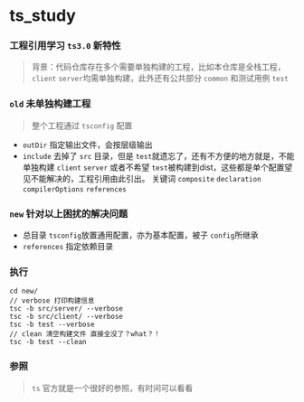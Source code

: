 # ts_study
### 工程引用学习 `ts3.0` 新特性

> 背景：代码仓库存在多个需要单独构建的工程，比如本仓库是全栈工程，`client` `server`均需单独构建，此外还有公共部分 `common` 和测试用例 `test`


### `old` 未单独构建工程
> 整个工程通过 `tsconfig` 配置
 
 - `outDir` 指定输出文件，会按层级输出
 - `include` 去掉了 `src` 目录，但是 `test`就遗忘了，还有不方便的地方就是，不能单独构建 `client` `server` 或者不希望 `test`被构建到dist，这些都是单个配置望见不能解决的，工程引用由此引出。 关键词 `composite` `declaration` `compilerOptions` `references` 
 
### `new` 针对以上困扰的解决问题
- 总目录 `tsconfig`放置通用配置，亦为基本配置，被子 `config`所继承
- `references` 指定依赖目录

### 执行
```
cd new/
// verbose 打印构建信息
tsc -b src/server/ --verbose
tsc -b src/client/ --verbose
tsc -b test --verbose
// clean 清空构建文件 直接全没了？what？！
tsc -b test --clean
```

### 参照
> `ts` 官方就是一个很好的参照，有时间可以看看
